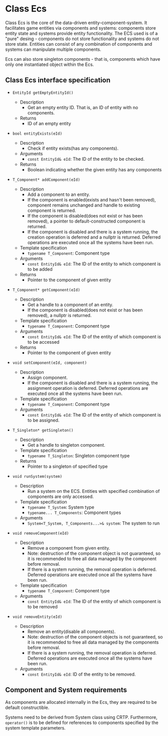 Class Ecs
================

Class Ecs is the core of the data-driven entity-component-system.
It facilitates game entities via components and systems:
components store entity state and systems provide entity functionality.
The ECS used is of a "pure" desing - components do not store functionality and
systems do not store state. Entities can consist of any combination of
components and systems can manipulate multiple components.

Ecs can also store singleton components - that is, components which have only one
instantiated object within the Ecs.

Class Ecs interface specification
---------------------------------

- `EntityId getEmptyEntityId()`
    - Description
        - Get an empty entity ID. That is, an ID of entity with no components.
    - Returns
        - ID of an empty entity
        
- `bool entityExists(eId)`
    - Description
        - Check if entity exists(has any components).
    - Arguments
        - `const EntityId& eId`: The ID of the entity to be checked.
    - Returns
        - Boolean indicating whether the given entity has any components
        
- `T_Component* addComponent(eId)`
    - Description
        - Add a component to an entity.
        - If the component is enabled(exists and hasn't been removed), component
          remains unchanged and handle to existing component is returned.
        - If the component is disabled(does not exist or has been removed), a pointer
          to default-constructed component is returned.
        - If the component is disabled and there is a system running, the creation
          operation is deferred and a nullptr is returned. Deferred operations are
          executed once all the systems have been run.
    - Template specification
        - `typename T_Component`: Component type
    - Arguments
        - `const EntityId& eId`: The ID of the entity to which component is to
          be added
    - Returns
        - Pointer to the component of given entity
                
- `T_Component* getComponent(eId)`
    - Description
        - Get a handle to a component of an entity.
        - If the component is disabled(does not exist or has been removed), a nullptr
          is returned.
    - Template specification
        - `typename T_Component`: Component type
    - Arguments
        - `const EntityId& eId`: The ID of the entity of which component is to
          be accessed
    - Returns
        - Pointer to the component of given entity
        
- `void setComponent(eId, component)`
    - Description
        - Assign component.
        - If the component is disabled and there is a system running, the assignment
          operation is deferred. Deferred operations are executed once all the
          systems have been run.
    - Template specification
        - `typename T_Component`: Component type
    - Arguments
        - `const EntityId& eId`: The ID of the entity of which component is to be
          assigned. 

- `T_Singleton* getSingleton()`
    - Description
        - Get a handle to singleton component.
    - Template specification
        - `typename T_Singleton`: Singleton component type
    - Returns
        - Pointer to a singleton of specified type

- `void runSystem(system)`
    - Description
        - Run a system on the ECS. Entities with specified combination
          of components are only accessed.
    - Template specification
        - `typename T_System`: System type
        - `typename... T_Components`: Component types
    - Arguments
        - `System<T_System, T_Components...>& system`: The system to run
          
- `void removeComponent(eId)`
    - Description
        - Remove a component from given entity.
        - Note: destruction of the component object is not guaranteed, so it is recommended
          to free all data managed by the component before removal.
        - If there is a system running, the removal operation is deferred. Deferred
          operations are executed once all the systems have been run.
    - Template specification
        - `typename T_Component`: Component type
    - Arguments
        - `const EntityId& eId`: The ID of the entity of which component is to
        be removed
        
- `void removeEntity(eId)`
    - Description
        - Remove an entity(disable all components).
        - Note: destruction of the component objects is not guaranteed, so it is recommended
          to free all data managed by the components before removal.
        - If there is a system running, the removal operation is deferred. Deferred
          operations are executed once all the systems have been run.
    - Arguments
        - `const EntityId& eId`: ID of the entity to be removed.
        
Component and System requirements
---------------------------------

As components are allocated internally in the Ecs, they are required to be
default constructible.

Systems need to be derived from System class using CRTP. Furthermore, `operator()`
is to be defined for references to components specified by the system template parameters.
